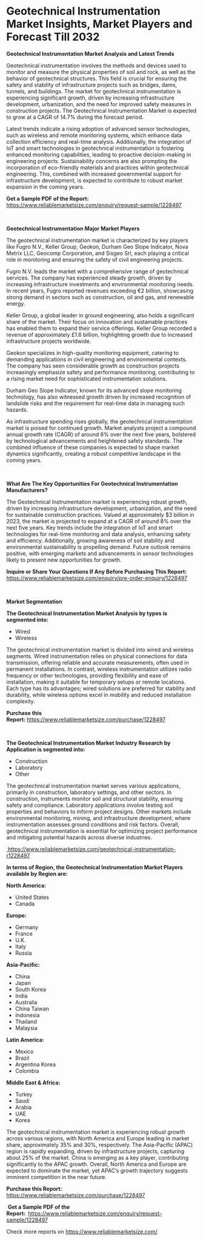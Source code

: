 <p><h1>Geotechnical Instrumentation Market Insights, Market Players and Forecast Till 2032</h1></p><p><strong>Geotechnical Instrumentation Market Analysis and Latest Trends</strong></p>
<p><p>Geotechnical instrumentation involves the methods and devices used to monitor and measure the physical properties of soil and rock, as well as the behavior of geotechnical structures. This field is crucial for ensuring the safety and stability of infrastructure projects such as bridges, dams, tunnels, and buildings. The market for geotechnical instrumentation is experiencing significant growth, driven by increasing infrastructure development, urbanization, and the need for improved safety measures in construction projects. The Geotechnical Instrumentation Market is expected to grow at a CAGR of 14.7% during the forecast period.</p><p>Latest trends indicate a rising adoption of advanced sensor technologies, such as wireless and remote monitoring systems, which enhance data collection efficiency and real-time analysis. Additionally, the integration of IoT and smart technologies in geotechnical instrumentation is fostering enhanced monitoring capabilities, leading to proactive decision-making in engineering projects. Sustainability concerns are also prompting the incorporation of eco-friendly materials and practices within geotechnical engineering. This, combined with increased governmental support for infrastructure development, is expected to contribute to robust market expansion in the coming years.</p></p>
<p><strong>Get a Sample PDF of the Report:&nbsp;</strong> <a href="https://www.reliablemarketsize.com/enquiry/request-sample/1228497?utm_campaign=1143&utm_medium=2&utm_source=Github&utm_content=ia&utm_term=18022025&utm_id=geotechnical-instrumentation">https://www.reliablemarketsize.com/enquiry/request-sample/1228497</a></p>
<p>&nbsp;</p>
<p><strong>Geotechnical Instrumentation Major Market Players</strong></p>
<p><p>The geotechnical instrumentation market is characterized by key players like Fugro N.V., Keller Group, Geokon, Durham Geo Slope Indicator, Nova Metrix LLC, Geocomp Corporation, and Sisgeo Srl, each playing a critical role in monitoring and ensuring the safety of civil engineering projects.</p><p>Fugro N.V. leads the market with a comprehensive range of geotechnical services. The company has experienced steady growth, driven by increasing infrastructure investments and environmental monitoring needs. In recent years, Fugro reported revenues exceeding €2 billion, showcasing strong demand in sectors such as construction, oil and gas, and renewable energy.</p><p>Keller Group, a global leader in ground engineering, also holds a significant share of the market. Their focus on innovation and sustainable practices has enabled them to expand their service offerings. Keller Group recorded a revenue of approximately £1.6 billion, highlighting growth due to increased infrastructure projects worldwide.</p><p>Geokon specializes in high-quality monitoring equipment, catering to demanding applications in civil engineering and environmental contexts. The company has seen considerable growth as construction projects increasingly emphasize safety and performance monitoring, contributing to a rising market need for sophisticated instrumentation solutions.</p><p>Durham Geo Slope Indicator, known for its advanced slope monitoring technology, has also witnessed growth driven by increased recognition of landslide risks and the requirement for real-time data in managing such hazards.</p><p>As infrastructure spending rises globally, the geotechnical instrumentation market is poised for continued growth. Market analysts project a compound annual growth rate (CAGR) of around 6% over the next five years, bolstered by technological advancements and heightened safety standards. The combined influence of these companies is expected to shape market dynamics significantly, creating a robust competitive landscape in the coming years.</p></p>
<p>&nbsp;</p>
<p><strong>What Are The Key Opportunities For Geotechnical Instrumentation Manufacturers?</strong></p>
<p><p>The Geotechnical Instrumentation market is experiencing robust growth, driven by increasing infrastructure development, urbanization, and the need for sustainable construction practices. Valued at approximately $3 billion in 2023, the market is projected to expand at a CAGR of around 8% over the next five years. Key trends include the integration of IoT and smart technologies for real-time monitoring and data analysis, enhancing safety and efficiency. Additionally, growing awareness of soil stability and environmental sustainability is propelling demand. Future outlook remains positive, with emerging markets and advancements in sensor technologies likely to present new opportunities for growth.</p></p>
<p><strong>Inquire or Share Your Questions If Any Before Purchasing This Report:</strong> <a href="https://www.reliablemarketsize.com/enquiry/pre-order-enquiry/1228497?utm_campaign=1143&utm_medium=2&utm_source=Github&utm_content=ia&utm_term=18022025&utm_id=geotechnical-instrumentation">https://www.reliablemarketsize.com/enquiry/pre-order-enquiry/1228497</a></p>
<p>&nbsp;</p>
<p><strong>Market Segmentation</strong></p>
<p><strong>The Geotechnical Instrumentation Market Analysis by types is segmented into:</strong></p>
<p><ul><li>Wired</li><li>Wireless</li></ul></p>
<p><p>The geotechnical instrumentation market is divided into wired and wireless segments. Wired instrumentation relies on physical connections for data transmission, offering reliable and accurate measurements, often used in permanent installations. In contrast, wireless instrumentation utilizes radio frequency or other technologies, providing flexibility and ease of installation, making it suitable for temporary setups or remote locations. Each type has its advantages; wired solutions are preferred for stability and durability, while wireless options excel in mobility and reduced installation complexity.</p></p>
<p><strong>Purchase this Report:&nbsp;</strong><a href="https://www.reliablemarketsize.com/purchase/1228497?utm_campaign=1143&utm_medium=2&utm_source=Github&utm_content=ia&utm_term=18022025&utm_id=geotechnical-instrumentation">https://www.reliablemarketsize.com/purchase/1228497</a></p>
<p>&nbsp;</p>
<p><strong>The Geotechnical Instrumentation Market Industry Research by Application is segmented into:</strong></p>
<p><ul><li>Construction</li><li>Laboratory</li><li>Other</li></ul></p>
<p><p>The geotechnical instrumentation market serves various applications, primarily in construction, laboratory settings, and other sectors. In construction, instruments monitor soil and structural stability, ensuring safety and compliance. Laboratory applications involve testing soil properties and behaviors to inform project designs. Other markets include environmental monitoring, mining, and infrastructure development, where instrumentation assesses ground conditions and risk factors. Overall, geotechnical instrumentation is essential for optimizing project performance and mitigating potential hazards across diverse industries.</p></p>
<p><a href="https://www.reliablemarketsize.com/geotechnical-instrumentation-r1228497?utm_campaign=1143&utm_medium=2&utm_source=Github&utm_content=ia&utm_term=18022025&utm_id=geotechnical-instrumentation">&nbsp;https://www.reliablemarketsize.com/geotechnical-instrumentation-r1228497</a></p>
<p><strong>In terms of Region, the Geotechnical Instrumentation Market Players available by Region are:</strong></p>
<p>
    <p> <strong> North America: </strong>
        <ul>
            <li>United States</li>
            <li>Canada</li>
        </ul>
        </p> 
    <p> <strong> Europe: </strong>
        <ul>
            <li>Germany</li>
            <li>France</li>
            <li>U.K.</li>
            <li>Italy</li>
            <li>Russia</li>
        </ul>
        </p> 
    <p> <strong> Asia-Pacific: </strong>
        <ul>
            <li>China</li>
            <li>Japan</li>
            <li>South Korea</li>
            <li>India</li>
            <li>Australia</li>
            <li>China Taiwan</li>
            <li>Indonesia</li>
            <li>Thailand</li>
            <li>Malaysia</li>
        </ul>
        </p> 
    <p> <strong> Latin America: </strong>
        <ul>
            <li>Mexico</li>
            <li>Brazil</li>
            <li>Argentina Korea</li>
            <li>Colombia</li>
        </ul>
        </p> 
    <p> <strong> Middle East & Africa: </strong>
        <ul>
            <li>Turkey</li>
            <li>Saudi</li>
            <li>Arabia</li>
            <li>UAE</li>
            <li>Korea</li>
        </ul>
    </p>
    </p>
<p><p>The geotechnical instrumentation market is experiencing robust growth across various regions, with North America and Europe leading in market share, approximately 35% and 30%, respectively. The Asia-Pacific (APAC) region is rapidly expanding, driven by infrastructure projects, capturing about 25% of the market. China is emerging as a key player, contributing significantly to the APAC growth. Overall, North America and Europe are expected to dominate the market, yet APAC’s growth trajectory suggests imminent competition in the near future.</p></p>
<p><strong>Purchase this Report: </strong><a href="https://www.reliablemarketsize.com/purchase/1228497?utm_campaign=1143&utm_medium=2&utm_source=Github&utm_content=ia&utm_term=18022025&utm_id=geotechnical-instrumentation">https://www.reliablemarketsize.com/purchase/1228497</a></p>
<p>&nbsp;<strong>Get a Sample PDF of the Report:&nbsp;&nbsp;</strong><a href="https://www.reliablemarketsize.com/enquiry/request-sample/1228497?utm_campaign=1143&utm_medium=2&utm_source=Github&utm_content=ia&utm_term=18022025&utm_id=geotechnical-instrumentation">https://www.reliablemarketsize.com/enquiry/request-sample/1228497</a></p>
<p><strong></strong></p>
<p>Check more reports on <a href="https://www.reliablemarketsize.com/?utm_campaign=1143&utm_medium=2&utm_source=Github&utm_content=ia&utm_term=18022025&utm_id=geotechnical-instrumentation">https://www.reliablemarketsize.com/</a></p>